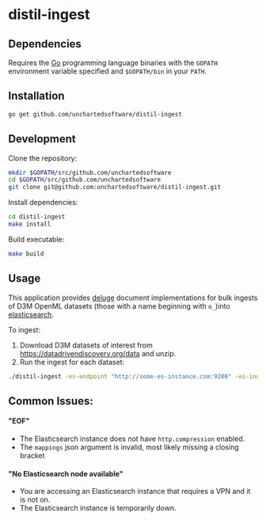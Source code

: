 # distil-ingest

## Dependencies

Requires the [Go](https://golang.org/) programming language binaries with the `GOPATH` environment variable specified and `$GOPATH/bin` in your `PATH`.

## Installation

```bash
go get github.com/unchartedsoftware/distil-ingest
```

## Development

Clone the repository:

```bash
mkdir $GOPATH/src/github.com/unchartedsoftware
cd $GOPATH/src/github.com/unchartedsoftware
git clone git@github.com:unchartedsoftware/distil-ingest.git
```

Install dependencies:

```bash
cd distil-ingest
make install
```

Build executable:

```bash
make build
```

## Usage

This application provides [deluge](https://github.com/unchartedsoftware/deluge) document implementations for bulk ingests of D3M OpenML datasets (those with a name beginning with `o_`)into [elasticsearch](https://github.com/elastic/elasticsearch).

To ingest:
1.  Download D3M datasets of interest from <https://datadrivendiscovery.org/data> and unzip.
2.  Run the ingest for each dataset:

```bash
./distil-ingest -es-endpoint "http://some-es-instance.com:9200" -es-index "o_28" -dataset-path "/data/d3m/o_28"
```

## Common Issues:

#### "EOF"

- The Elasticsearch instance does not have `http.compression` enabled.
- The `mappings` json argument is invalid, most likely missing a closing bracket

#### "No Elasticsearch node available"

- You are accessing an Elasticsearch instance that requires a VPN and it is not on.
- The Elasticsearch instance is temporarily down.
